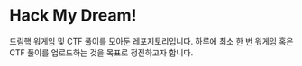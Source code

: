 # Hack My Dream!

드림핵 워게임 및 CTF 풀이를 모아둔 레포지토리입니다. 하루에 최소 한 번 워게임 혹은 CTF 풀이를 업로드하는 것을 목표로 정진하고자 합니다.
